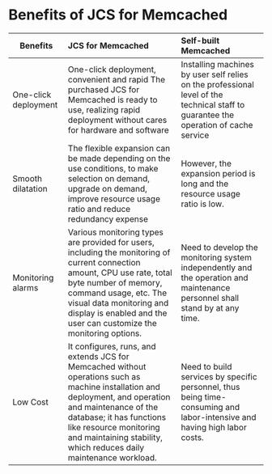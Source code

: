 # Benefits of JCS for Memcached
Benefits|JCS for Memcached 	|Self-built Memcached
---|:--|:---
One-click deployment |	 One-click deployment, convenient and rapid The purchased JCS for Memcached is ready to use, realizing rapid deployment without cares for hardware and software	| Installing machines by user self relies on the professional level of the technical staff to guarantee the operation of cache service
Smooth dilatation	|The flexible expansion can be made depending on the use conditions, to make selection on demand, upgrade on demand, improve resource usage ratio and reduce redundancy expense|	However, the expansion period is long and the resource usage ratio is low.
Monitoring alarms|	Various monitoring types are provided for users, including the monitoring of current connection amount, CPU use rate, total byte number of memory, command usage, etc. The visual data monitoring and display is enabled and the user can customize the monitoring options.	|Need to develop the monitoring system independently and the operation and maintenance personnel shall stand by at any time.
Low Cost	|It configures, runs, and extends JCS for Memcached without operations such as machine installation and deployment, and operation and maintenance of the database; it has functions like resource monitoring and maintaining stability, which reduces daily maintenance workload.	|Need to build services by specific personnel, thus being time-consuming and labor-intensive and having high labor costs.
